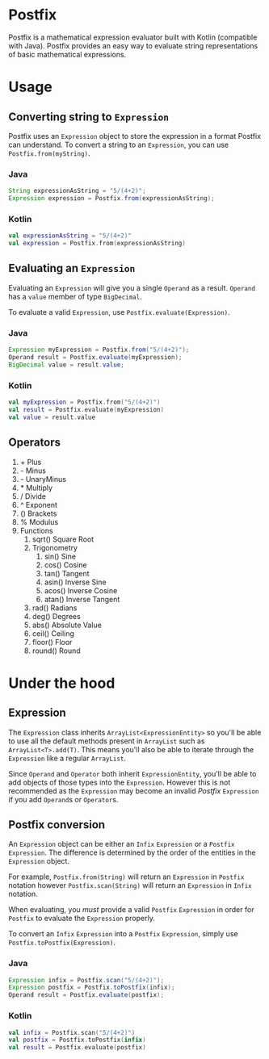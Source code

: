# Postfix
Postfix is a mathematical expression evaluator built with Kotlin (compatible with Java). Postfix provides an easy way to evaluate string representations of basic mathematical expressions.

# Usage

## Converting string to `Expression`
Postfix uses an `Expression` object to store the expression in a format Postfix can understand. To convert a string to an `Expression`, you can use `Postfix.from(myString)`.
### Java
```Java
String expressionAsString = "5/(4+2)";
Expression expression = Postfix.from(expressionAsString);
```
### Kotlin
```Kotlin
val expressionAsString = "5/(4+2)"
val expression = Postfix.from(expressionAsString)
```

## Evaluating an `Expression`
Evaluating an `Expression` will give you a single `Operand` as a result. `Operand` has a `value` member of type `BigDecimal`.

To evaluate a valid `Expression`, use `Postfix.evaluate(Expression)`.

### Java
```Java
Expression myExpression = Postfix.from("5/(4+2)");
Operand result = Postfix.evaluate(myExpression);
BigDecimal value = result.value;
```

### Kotlin
```Kotlin
val myExpression = Postfix.from("5/(4+2)")
val result = Postfix.evaluate(myExpression)
val value = result.value
```

## Operators

1. \+ Plus
2. \- Minus
3. \- UnaryMinus
4. \* Multiply
5. / Divide
6. ^ Exponent
7. () Brackets
8. % Modulus
9. Functions
    1. sqrt() Square Root
    2. Trigonometry
        1. sin() Sine
        2. cos() Cosine
        3. tan() Tangent
        4. asin() Inverse Sine
        5. acos() Inverse Cosine
        6. atan() Inverse Tangent
    3. rad() Radians
    4. deg() Degrees
    5. abs() Absolute Value
    6. ceil() Ceiling
    7. floor() Floor
    8. round() Round


# Under the hood
## Expression
The `Expression` class inherits `ArrayList<ExpressionEntity>` so you'll be able to use all the default methods present in `ArrayList` such as `ArrayList<T>.add(T)`. This means you'll also be able to iterate through the `Expression` like a regular `ArrayList`. 

Since `Operand` and `Operator` both inherit `ExpressionEntity`, you'll be able to add objects of those types into the `Expression`. However this is not recommended as the `Expression` may become an invalid *Postfix* `Expression` if you add `Operand`s or `Operator`s.

## Postfix conversion
An `Expression` object can be either an `Infix` `Expression` or a `Postfix` `Expression`. The difference is determined by the order of the entities in the `Expression` object. 

For example, `Postfix.from(String)` will return an `Expression` in `Postfix` notation however `Postfix.scan(String)` will return an `Expression` in `Infix` notation.

When evaluating, you *must* provide a valid `Postfix` `Expression` in order for `Postfix` to evaluate the `Expression` properly.

To convert an `Infix` `Expression` into a `Postfix` `Expression`, simply use `Postfix.toPostfix(Expression)`.

### Java
```Java
Expression infix = Postfix.scan("5/(4+2)");
Expression postfix = Postfix.toPostfix(infix);
Operand result = Postfix.evaluate(postfix);
```

### Kotlin
```Kotlin
val infix = Postfix.scan("5/(4+2)")
val postfix = Postfix.toPostfix(infix)
val result = Postfix.evaluate(postfix)
```
